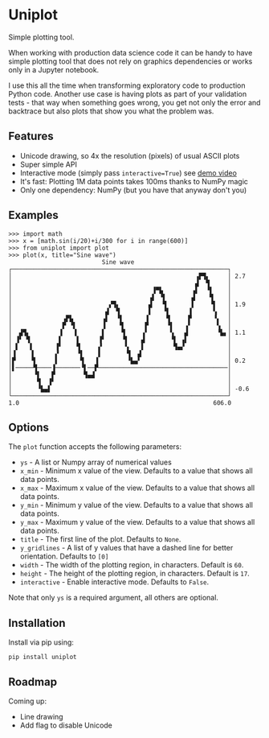# Uniplot

Simple plotting tool.

When working with production data science code it can be handy to have simple plotting
tool that does not rely on graphics dependencies or works only in a Jupyter notebook.

I use this all the time when transforming exploratory code to production Python code.
Another use case is having plots as part of your validation tests - that way when
something goes wrong, you get not only the error and backtrace but also plots that show
you what the problem was.


## Features

* Unicode drawing, so 4x the resolution (pixels) of usual ASCII plots
* Super simple API
* Interactive mode (simply pass `interactive=True`) see [demo video](https://www.youtube.com/watch?v=nmYeBL_0K4A)
* It's fast: Plotting 1M data points takes 100ms thanks to NumPy magic
* Only one dependency: NumPy (but you have that anyway don't you)


## Examples

```
>>> import math
>>> x = [math.sin(i/20)+i/300 for i in range(600)]
>>> from uniplot import plot
>>> plot(x, title="Sine wave")
                          Sine wave
┌────────────────────────────────────────────────────────────┐
│                                                   ▗▛▜▖     │ 2.7
│                                                   ▟  ▜     │
│                                       ▐▀▙        ▗▌  ▝▌    │
│                                      ▗▌ ▝▌       ▟    ▜    │
│                           ▞▜▖        ▟   ▜       ▌    ▝▌   │ 1.9
│                          ▟  ▜        ▌   ▝▌     ▐      ▚   │
│              ▗▛▙        ▗▌  ▝▌      ▐     ▜     ▛      ▝▖  │
│              ▛ ▝▌       ▐    ▜      ▛     ▝▌   ▗▘       ▚  │
│  ▟▜▖        ▐   ▐       ▌    ▝▌    ▗▘      ▚   ▟        ▝▙▖│ 1.1
│ ▐▘ ▜        ▌    ▌     ▐▘     ▜    ▟       ▝▌ ▗▌           │
│ ▌   ▌      ▐▘    ▜     ▞      ▝▖   ▌        ▜▄▞            │
│▐    ▐      ▞     ▝▌    ▌       ▜  ▟                        │
│▛    ▝▌     ▌      ▜   ▐        ▝▙▄▘                        │ 0.2
│▌─────▜────▐───────▝▌──▛────────────────────────────────────│
│      ▝▌   ▛        ▜▄▟                                     │
│       ▜  ▐▘                                                │
│       ▝▙▄▌                                                 │ -0.6
└────────────────────────────────────────────────────────────┘
1.0                                                      606.0
```


## Options

The `plot` function accepts the following parameters:

* `ys` - A list or Numpy array of numerical values
* `x_min` - Minimum x value of the view. Defaults to a value that shows all data points.
* `x_max` - Maximum x value of the view. Defaults to a value that shows all data points.
* `y_min` - Minimum y value of the view. Defaults to a value that shows all data points.
* `y_max` - Maximum y value of the view. Defaults to a value that shows all data points.
* `title` - The first line of the plot. Defaults to `None`.
* `y_gridlines` - A list of y values that have a dashed line for better orientation. Defaults to `[0]`
* `width` - The width of the plotting region, in characters. Default is `60`.
* `height` - The height of the plotting region, in characters. Default is `17`.
* `interactive` - Enable interactive mode. Defaults to `False`.

Note that only `ys` is a required argument, all others are optional.


## Installation

Install via pip using:

```
pip install uniplot
```


## Roadmap

Coming up:

* Line drawing
* Add flag to disable Unicode
